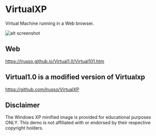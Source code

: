 # VirtualXP

Virtual Machine running in a Web browser.

![alt screenshot](https://raw.githubusercontent.com/blocked87/Myrecources/main/Virtual101.png?token=GHSAT0AAAAAACSURZVRJCPEMOTZ2XI22ZSAZSRVMZA)

## Web

https://lrusso.github.io/Virtual1.0/Virtual101.htm

## Virtual1.0 is a modified version of Virtualxp

https://github.com/lrusso/VirtualXP

## Disclaimer

The Windows XP minified image is provided for educational purposes ONLY. This demo is not affiliated with or endorsed by their respective copyright holders.
